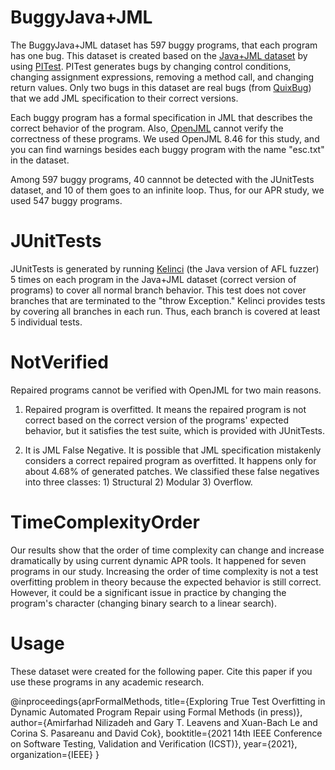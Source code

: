 # BuggyJava+JML

The BuggyJava+JML dataset has 597 buggy programs, that each program has one bug. This dataset is created based on the [Java+JML dataset](https://github.com/Amirfarhad-Nilizadeh/Java-JML) by using [PITest](https://pitest.org/). PITest generates bugs by changing control conditions, changing assignment expressions, removing a method call, and changing return values. Only two bugs in this dataset are real bugs (from [QuixBug](https://github.com/jkoppel/QuixBugs)) that we add JML specification to their correct versions. 

Each buggy program has a formal specification in JML that describes the correct behavior of the program. Also, [OpenJML](http://www.openjml.org/) cannot verify the correctness of these programs. We used OpenJML 8.46 for this study, and you can find warnings besides each buggy program with the name "esc.txt" in the dataset. 

Among 597 buggy programs, 40 cannnot be detected with the JUnitTests dataset, and 10 of them goes to an infinite loop. Thus, for our APR study, we used 547 buggy programs.

# JUnitTests

JUnitTests is generated by running [Kelinci](https://github.com/isstac/kelinci) (the Java version of AFL fuzzer) 5 times on each program in the Java+JML dataset (correct version of programs) to cover all normal branch behavior. This test does not cover branches that are terminated to the "throw Exception." Kelinci provides tests by covering all branches in each run. Thus, each branch is covered at least 5 individual tests.

# NotVerified

Repaired programs cannot be verified with OpenJML for two main reasons.

1) Repaired program is overfitted. It means the repaired program is not correct based on the correct version of the programs' expected behavior, but it satisfies the test suite, which is provided with JUnitTests.  

2) It is JML False Negative. It is possible that JML specification mistakenly considers a correct repaired program as overfitted. It happens only for about 4.68% of generated patches. We classified these false negatives into three classes: 1) Structural 2) Modular 3) Overflow.

# TimeComplexityOrder

Our results show that the order of time complexity can change and increase dramatically by using current dynamic APR tools. It happened for seven programs in our study. Increasing the order of time complexity is not a test overfitting problem in theory because the expected behavior is still correct. However, it could be a significant issue in practice by changing the program's character (changing binary search to a linear search).


# Usage

These dataset were created for the following paper. Cite this paper if you use these programs in any academic research.

@inproceedings{aprFormalMethods,
  title={Exploring True Test Overfitting in Dynamic Automated Program Repair using Formal Methods (in press)},
  author={Amirfarhad Nilizadeh and Gary T. Leavens and Xuan-Bach Le and Corina S. Pasareanu and David Cok},
  booktitle={2021 14th IEEE Conference on Software Testing, Validation and Verification (ICST)},
  year={2021},
  organization={IEEE}
}



